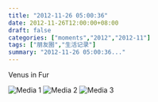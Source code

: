 ```yaml
---
title: "2012-11-26 05:00:36"
date: 2012-11-26T12:00:00+08:00
draft: false
categories: ["moments","2012","2012-11"]
tags: ["朋友圈","生活记录"]
summary: "2012-11-26 05:00:36..."
---
```


Venus in Fur

![Media 1](/Moments/photos/2012-11-26/201211260500360.jpg)
![Media 2](/Moments/photos/2012-11-26/201211260500361.jpg)
![Media 3](/Moments/photos/2012-11-26/201211260500362.jpg)
